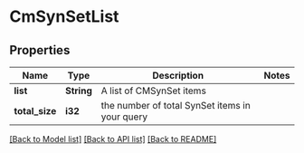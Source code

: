 # CmSynSetList

## Properties

Name | Type | Description | Notes
------------ | ------------- | ------------- | -------------
**list** | **String** | A list of CMSynSet items | 
**total_size** | **i32** | the number of total SynSet items in your query | 

[[Back to Model list]](../README.md#documentation-for-models) [[Back to API list]](../README.md#documentation-for-api-endpoints) [[Back to README]](../README.md)


